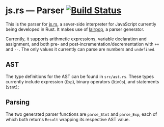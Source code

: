 js.rs — Parser [![Build Status](https://travis-ci.org/rustoscript/js.rs-parser.svg)](https://travis-ci.org/rustoscript/js.rs-parser)
==============

This is the parser for [js.rs](https://github.com/rustoscript/js.rs), a sever-side interpreter for JavaScript currently being developed in Rust. It makes use of [lalrpop](https://github.com/nikomatsakis/lalrpop), a parser generator.

Currently, it supports arithmetic expressions, variable declaration and assignment, and both pre- and post-incrementation/decrementation with `++` and `--`. The only values it currently can parse are numbers and `undefined`.

AST
---

The type definitions for the AST can be found in `src/ast.rs`. These types currently include expression (`Exp`), binary operators (`BinOp`), and statements (`Stmt`);

Parsing
-------

The two generated parser functions are `parse_Stmt` and `parse_Exp`, each of which both returns `Result` wrapping its respective AST value.
